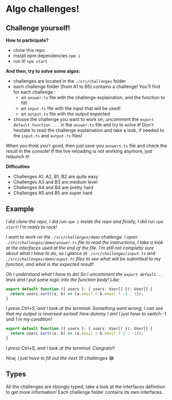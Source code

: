 # Algo challenges!

## Challenge yourself!

**How to participate?**

- clone this repo
- install npm dependencies `npm i`
- run it! `npm start`

**And then, try to solve some algos:**

- challenges are located in the `./src/challenges` folder
- each challenge folder (from A1 to B5) contains a challenge! You'll find for each challenge :
  - an `answer.ts` file with the challenge explaination, and the function to fill!
  - an `input.ts` file with the input that will be used!
  - an `output.ts` file with the output expected
- choose the challenge you want to work on, uncomment the `export default function ...` in the `answer.ts` file and try to solve it! Don't hesitate to read the challenge explaination and take a look, if needed to the `input.ts` and `output.ts` files!

When you think you'r good, then just save you `answers.ts` file and check the result in the console! If the live reloading is not working anymore, just relaunch it!

**Difficulties**

- Challenges A1, A2, B1, B2 are quite easy
- Challenges A3 and B3 are medium level
- Challenges A4 and B4 are pretty hard
- Challenges A5 and B5 are super hard

## Example

_I did clone the repo, I did run `npm i` inside the repo and finally, I did run `npm start`! I'm ready to rock!_

_I want to work on the `./src/challenges/demo` challenge. I open `./src/challenges/demo/answer.ts` file to read the instructions, I take a look at the interfaces used at the end of the file. I'm still not completly sure about what I have to do, so I glance at `./src/challenges/input.ts` and `./src/challenges/demo/ouput.ts` files to see what will be submitted to my function, and what is the expected result!_

_Oh I understood what I have to do! So I uncomment the `export default...` lines and I put some logic into the function body! Like:_

```ts
export default function ({ users }: { users: User[] }): User[] {
  return users.sort((a, b) => (a.email > b.email ? -1 : 1));
}
```

_I press Ctrl+S, and I look at the terminal. Something went wrong, I can see that my output is reversed-sorted! How dummy I am! I just have to switch -1 and 1 in my condition!_

```ts
export default function ({ users }: { users: User[] }): User[] {
  return users.sort((a, b) => (a.email > b.email ? 1 : -1));
}
```

_I press Ctrl+S, and I look at the terminal: Congrats!!_

_Now, I just have to fill out the next 10 challenges_ 😂

## Types

All the challenges are strongly typed, take a look at the interfaces definition to get more information! Each challenge folder contains its own interfaces.
